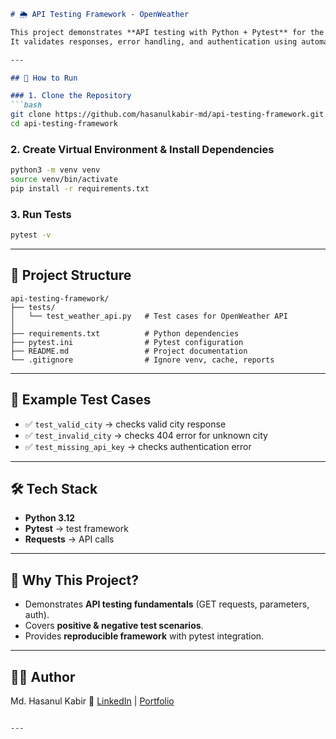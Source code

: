 ````markdown
# 🌦️ API Testing Framework - OpenWeather

This project demonstrates **API testing with Python + Pytest** for the [OpenWeather API](https://openweathermap.org/api).  
It validates responses, error handling, and authentication using automated test cases.  

---

## 🚀 How to Run

### 1. Clone the Repository
```bash
git clone https://github.com/hasanulkabir-md/api-testing-framework.git
cd api-testing-framework
````

### 2. Create Virtual Environment & Install Dependencies

```bash
python3 -m venv venv
source venv/bin/activate
pip install -r requirements.txt
```

### 3. Run Tests

```bash
pytest -v
```

---

## 📂 Project Structure

```
api-testing-framework/
├── tests/
│   └── test_weather_api.py   # Test cases for OpenWeather API
│
├── requirements.txt          # Python dependencies
├── pytest.ini                # Pytest configuration
├── README.md                 # Project documentation
└── .gitignore                # Ignore venv, cache, reports
```

---

## 🧪 Example Test Cases

* ✅ `test_valid_city` → checks valid city response
* ✅ `test_invalid_city` → checks 404 error for unknown city
* ✅ `test_missing_api_key` → checks authentication error

---

## 🛠 Tech Stack

* **Python 3.12**
* **Pytest** → test framework
* **Requests** → API calls

---

## 🎯 Why This Project?

* Demonstrates **API testing fundamentals** (GET requests, parameters, auth).
* Covers **positive & negative test scenarios**.
* Provides **reproducible framework** with pytest integration.

---

## 👨‍💻 Author
Md. Hasanul Kabir
🔗 [LinkedIn](https://linkedin.com/in/hasanulkabir_md) | [Portfolio](https://your-portfolio.com)

`````

---


